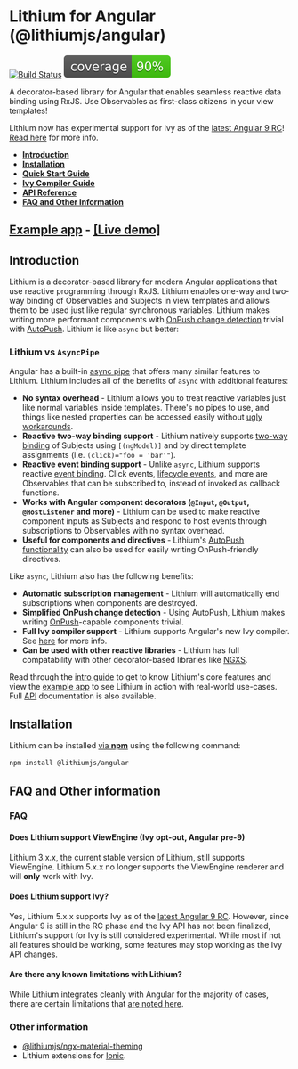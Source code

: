<!-- markdownlint-disable MD024 MD031 --> 

# Lithium for Angular (@lithiumjs/angular)

[![Build Status](https://travis-ci.org/lVlyke/lithium-angular.svg?branch=master)](https://travis-ci.org/lVlyke/lithium-angular) [![Coverage](./coverage/coverage.svg)](./coverage/coverage.svg)

A decorator-based library for Angular that enables seamless reactive data binding using RxJS. Use Observables as first-class citizens in your view templates!

Lithium now has experimental support for Ivy as of the [latest Angular 9 RC](https://github.com/angular/angular/releases/tag/9.0.0-rc.12)! [Read here](#does-lithium-support-ivy) for more info.

* [**Introduction**](#introduction)
* [**Installation**](#installation)
* [**Quick Start Guide**](/docs/intro-guide.md)
* [**Ivy Compiler Guide**](/docs/aot-guide.md)
* [**API Reference**](/docs/api-reference.md)
* [**FAQ and Other Information**](#other-information)

## [Example app](https://github.com/lVlyke/lithium-angular-example-app) - [[Live demo]](https://lvlyke.github.io/lithium-angular-example-app)

## Introduction

Lithium is a decorator-based library for modern Angular applications that use reactive programming through RxJS. Lithium enables one-way and two-way binding of Observables and Subjects in view templates and allows them to be used just like regular synchronous variables. Lithium makes writing more performant components with [OnPush change detection](https://angular.io/api/core/ChangeDetectionStrategy) trivial with [AutoPush](/docs/intro-guide.md#autopush). Lithium is like ```async``` but better:

### Lithium vs ```AsyncPipe```

Angular has a built-in [async pipe](https://angular.io/api/common/AsyncPipe) that offers many similar features to Lithium. Lithium includes all of the benefits of ```async``` with additional features:

* **No syntax overhead** - Lithium allows you to treat reactive variables just like normal variables inside templates. There's no pipes to use, and things like nested properties can be accessed easily without [ugly workarounds](https://coryrylan.com/blog/angular-async-data-binding-with-ng-if-and-ng-else).
* **Reactive two-way binding support** - Lithium natively supports [two-way binding](https://angular.io/guide/template-syntax#two-way-binding---) of Subjects using ```[(ngModel)]``` and by direct template assignments (i.e. ```(click)="foo = 'bar'"```).
* **Reactive event binding support** - Unlike ```async```, Lithium supports reactive [event binding](https://angular.io/guide/template-syntax#event-binding). Click events, [lifecycle events](/docs/intro-guide.md#lifecycle-event-decorators), and more are Observables that can be subscribed to, instead of invoked as callback functions.
* **Works with Angular component decorators (```@Input```, ```@Output```, ```@HostListener``` and more)** - Lithium can be used to make reactive component inputs as Subjects and respond to host events through subscriptions to Observables with no syntax overhead.
* **Useful for components and directives** - Lithium's [AutoPush functionality](/docs/intro-guide.md#autopush) can also be used for easily writing OnPush-friendly directives.

Like ```async```, Lithium also has the following benefits:

* **Automatic subscription management** - Lithium will automatically end subscriptions when components are destroyed.
* **Simplified OnPush change detection** - Using AutoPush, Lithium makes writing [OnPush](https://angular.io/api/core/ChangeDetectionStrategy)-capable components trivial.
* **Full Ivy compiler support** - Lithium supports Angular's new Ivy compiler. See [here](/docs/aot-guide.md) for more info.
* **Can be used with other reactive libraries** - Lithium has full compatability with other decorator-based libraries like [NGXS](https://github.com/ngxs/store).

Read through the [intro guide](/docs/intro-guide.md) to get to know Lithium's core features and view the [example app](https://github.com/lVlyke/lithium-angular-example-app) to see Lithium in action with real-world use-cases. Full [API](/docs/api-reference.md) documentation is also available.

## Installation

Lithium can be installed [via **npm**](https://www.npmjs.com/package/@lithiumjs/angular) using the following command:

```bash
npm install @lithiumjs/angular
```

## FAQ and Other information

### FAQ

#### Does Lithium support ViewEngine (Ivy opt-out, Angular pre-9)

Lithium 3.x.x, the current stable version of Lithium, still supports ViewEngine. Lithium 5.x.x no longer supports the ViewEngine renderer and will **only** work with Ivy.

#### Does Lithium support Ivy?

Yes, Lithium 5.x.x supports Ivy as of the [latest Angular 9 RC](https://github.com/angular/angular/releases/tag/9.0.0-rc.12). However, since Angular 9 is still in the RC phase and the Ivy API has not been finalized, Lithium's support for Ivy is still considered experimental. While most if not all features should be working, some features may stop working as the Ivy API changes.

#### Are there any known limitations with Lithium?

While Lithium integrates cleanly with Angular for the majority of cases, there are certain limitations that [are noted here](/docs/limitations.md).

### Other information

* [@lithiumjs/ngx-material-theming](https://github.com/lVlyke/lithium-ngx-material-theming)
* Lithium extensions for [Ionic](https://github.com/lVlyke/lithium-ionic).
